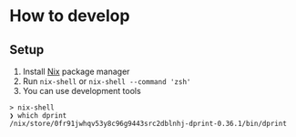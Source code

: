 # How to develop

## Setup

1. Install [Nix](https://nixos.org/) package manager
2. Run `nix-shell` or `nix-shell --command 'zsh'`
3. You can use development tools

```console
> nix-shell
❯ which dprint
/nix/store/0fr91jwhqv53y8c96g9443src2dblnhj-dprint-0.36.1/bin/dprint
```
